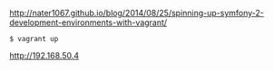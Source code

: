 http://nater1067.github.io/blog/2014/08/25/spinning-up-symfony-2-development-environments-with-vagrant/

```$ vagrant up```

http://192.168.50.4
